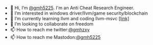 
- 👋 Hi, I’m [@gmh5225](https://github.com/gmh5225). I'm an Anti Cheat Research Engineer.
- 👀 I’m interested in windows driver/llvm/game security/blockchain
- 🌱 I’m currently learning llvm and coding llvm-msvc [[link]](https://github.com/NewWorldComingSoon/llvm-msvc-build)
- 💞️ I’m looking to collaborate on freedom
- 📫 How to reach me twitter:[@gmhzxy](https://twitter.com/gmhzxy)
- 📫 How to reach me Mastodon:[@gmh5225](https://infosec.exchange/@gmh5225)

